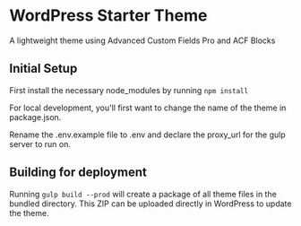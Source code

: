 # WordPress Starter Theme

A lightweight theme using Advanced Custom Fields Pro and ACF Blocks

## Initial Setup

First install the necessary node_modules by running `npm install`

For local development, you'll first want to change the name of the theme in package.json. 

Rename the .env.example file to .env and declare the proxy_url for the gulp server to run on.

## Building for deployment
Running ```gulp build --prod``` will create a package of all theme files in the bundled directory. This ZIP can be uploaded directly in WordPress to update the theme.
